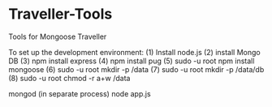 # Traveller-Tools
Tools for Mongoose Traveller

To set up the development environment:
(1) Install node.js
(2) install Mongo DB
(3) npm install express
(4) npm install pug
(5) sudo -u root npm install mongoose
(6) sudo -u root mkdir -p /data
(7) sudo -u root mkdir -p /data/db
(8) sudo -u root chmod -r a+w /data


mongod (in separate process)
node app.js
